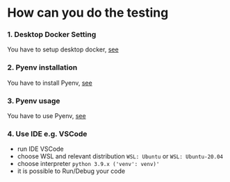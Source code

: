 # How can you do the testing

### 1. Desktop Docker Setting
You have to setup desktop docker, [see](./desktopdocker.md)

### 2. Pyenv installation
You have to install Pyenv, [see](./pyenv-install.md)

### 3. Pyenv usage
You have to use Pyenv, [see](./pyenv-use.md)

### 4. Use IDE e.g. VSCode
 - run IDE VSCode
 - choose WSL and relevant distribution `WSL: Ubuntu` or `WSL: Ubuntu-20.04` 
 - choose interpreter `python 3.9.x ('venv': venv)'`
 - it is possible to Run/Debug your code